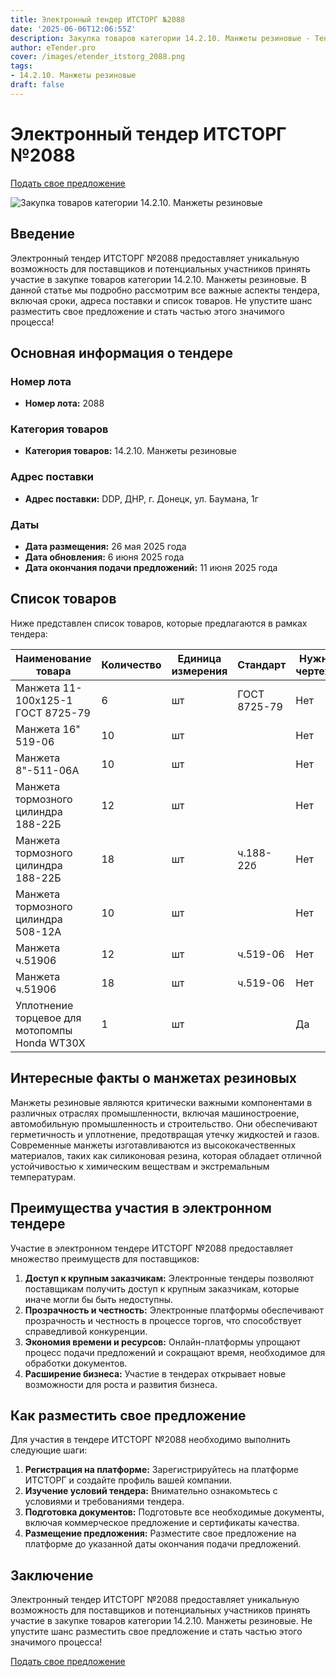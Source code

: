 ```yaml
---
title: Электронный тендер ИТСТОРГ №2088
date: '2025-06-06T12:06:55Z'
description: Закупка товаров категории 14.2.10. Манжеты резиновые - Тендер №2088
author: eTender.pro
cover: /images/etender_itstorg_2088.png
tags:
- 14.2.10. Манжеты резиновые
draft: false
---
```

# Электронный тендер ИТСТОРГ №2088

[Подать свое предложение](https://itstorg.ru/tender-2088?utm_source=etender)

![Закупка товаров категории 14.2.10. Манжеты резиновые](/images/etender_itstorg_2088.png)

## Введение

Электронный тендер ИТСТОРГ №2088 предоставляет уникальную возможность для поставщиков и потенциальных участников принять участие в закупке товаров категории 14.2.10. Манжеты резиновые. В данной статье мы подробно рассмотрим все важные аспекты тендера, включая сроки, адреса поставки и список товаров. Не упустите шанс разместить свое предложение и стать частью этого значимого процесса!

## Основная информация о тендере

### Номер лота

- **Номер лота:** 2088

### Категория товаров

- **Категория товаров:** 14.2.10. Манжеты резиновые

### Адрес поставки

- **Адрес поставки:** DDP, ДНР, г. Донецк, ул. Баумана, 1г

### Даты

- **Дата размещения:** 26 мая 2025 года
- **Дата обновления:** 6 июня 2025 года
- **Дата окончания подачи предложений:** 11 июня 2025 года

## Список товаров

Ниже представлен список товаров, которые предлагаются в рамках тендера:

| Наименование товара                                    | Количество | Единица измерения | Стандарт | Нужны чертежи |
|--------------------------------------------------------|------------|------------------|----------|--------------|
| Манжета 11-100х125-1 ГОСТ 8725-79                      | 6          | шт               | ГОСТ 8725-79 | Нет          |
| Манжета 16" 519-06                                    | 10         | шт               |           | Нет          |
| Манжета 8"-511-06А                                    | 10         | шт               |           | Нет          |
| Манжета тормозного цилиндра 188-22Б                   | 12         | шт               |           | Нет          |
| Манжета тормозного цилиндра 188-22Б                   | 18         | шт               | ч.188-22б  | Нет          |
| Манжета тормозного цилиндра 508-12А                   | 10         | шт               |           | Нет          |
| Манжета ч.51906                                      | 12         | шт               | ч.519-06   | Нет          |
| Манжета ч.51906                                      | 18         | шт               | ч.519-06   | Нет          |
| Уплотнение торцевое для мотопомпы Honda WT30X        | 1          | шт               |           | Да           |

## Интересные факты о манжетах резиновых

Манжеты резиновые являются критически важными компонентами в различных отраслях промышленности, включая машиностроение, автомобильную промышленность и строительство. Они обеспечивают герметичность и уплотнение, предотвращая утечку жидкостей и газов. Современные манжеты изготавливаются из высококачественных материалов, таких как силиконовая резина, которая обладает отличной устойчивостью к химическим веществам и экстремальным температурам.

## Преимущества участия в электронном тендере

Участие в электронном тендере ИТСТОРГ №2088 предоставляет множество преимуществ для поставщиков:

1. **Доступ к крупным заказчикам:** Электронные тендеры позволяют поставщикам получить доступ к крупным заказчикам, которые иначе могли бы быть недоступны.
2. **Прозрачность и честность:** Электронные платформы обеспечивают прозрачность и честность в процессе торгов, что способствует справедливой конкуренции.
3. **Экономия времени и ресурсов:** Онлайн-платформы упрощают процесс подачи предложений и сокращают время, необходимое для обработки документов.
4. **Расширение бизнеса:** Участие в тендерах открывает новые возможности для роста и развития бизнеса.

## Как разместить свое предложение

Для участия в тендере ИТСТОРГ №2088 необходимо выполнить следующие шаги:

1. **Регистрация на платформе:** Зарегистрируйтесь на платформе ИТСТОРГ и создайте профиль вашей компании.
2. **Изучение условий тендера:** Внимательно ознакомьтесь с условиями и требованиями тендера.
3. **Подготовка документов:** Подготовьте все необходимые документы, включая коммерческое предложение и сертификаты качества.
4. **Размещение предложения:** Разместите свое предложение на платформе до указанной даты окончания подачи предложений.

## Заключение

Электронный тендер ИТСТОРГ №2088 предоставляет уникальную возможность для поставщиков и потенциальных участников принять участие в закупке товаров категории 14.2.10. Манжеты резиновые. Не упустите шанс разместить свое предложение и стать частью этого значимого процесса!

[Подать свое предложение](https://itstorg.ru/tender-2088?utm_source=etender)